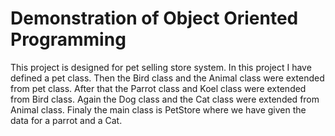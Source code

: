 <h1>Demonstration of Object Oriented Programming</h1>

<p>
This project is designed for pet selling store system. In this project I have defined a pet class.
Then the Bird class and the Animal class were extended from pet class. After that the Parrot class 
and Koel class were extended from Bird class. Again the Dog class and the Cat class were extended 
from Animal class. Finaly the main class is PetStore where we have given the data for a parrot and 
a Cat.
</p>
